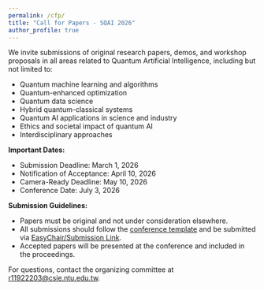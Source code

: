 ```yaml
---
permalink: /cfp/
title: "Call for Papers - SQAI 2026"
author_profile: true
---
```


We invite submissions of original research papers, demos, and workshop proposals in all areas related to Quantum Artificial Intelligence, including but not limited to:

- Quantum machine learning and algorithms
- Quantum-enhanced optimization
- Quantum data science
- Hybrid quantum-classical systems
- Quantum AI applications in science and industry
- Ethics and societal impact of quantum AI
- Interdisciplinary approaches

**Important Dates:**
- Submission Deadline: March 1, 2026
- Notification of Acceptance: April 10, 2026
- Camera-Ready Deadline: May 10, 2026
- Conference Date: July 3, 2026

**Submission Guidelines:**
- Papers must be original and not under consideration elsewhere.
- All submissions should follow the [conference template](#) and be submitted via [EasyChair/Submission Link](#).
- Accepted papers will be presented at the conference and included in the proceedings.

For questions, contact the organizing committee at [r11922203@csie.ntu.edu.tw](mailto:r11922203@csie.ntu.edu.tw).
